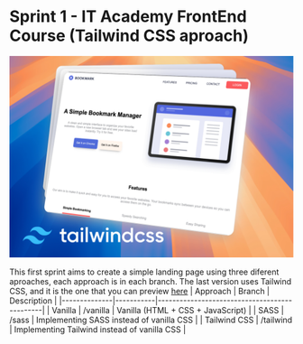 # Sprint 1 - IT Academy FrontEnd Course (Tailwind CSS aproach)

![Tailwind aproach](assets/img/screenshoot-tailwind.png)

This first sprint aims to create a simple landing page using three diferent aproaches, each approach is in each branch. The last version uses Tailwind CSS, and it is the one that you can preview [here](https://ita-sprint-1.vercel.app/)
| Approach     | Branch    | Description                                  |
|--------------|-----------|----------------------------------------------|
| Vanilla      | /vanilla  | Vanilla (HTML + CSS + JavaScript)            |
| SASS         | /sass     | Implementing SASS instead of vanilla CSS     |
| Tailwind CSS | /tailwind | Implementing Tailwind instead of vanilla CSS |
